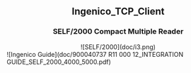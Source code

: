 
## <div align="center">Ingenico_TCP_Client</div>

### <div align="center">SELF/2000 Compact Multiple Reader</div>

<div align="center">![SELF/2000](doc/i3.png)</div>
![Ingenico Guide](doc/900040737 R11 000 12_INTEGRATION GUIDE_SELF_2000_4000_5000.pdf)<br>
